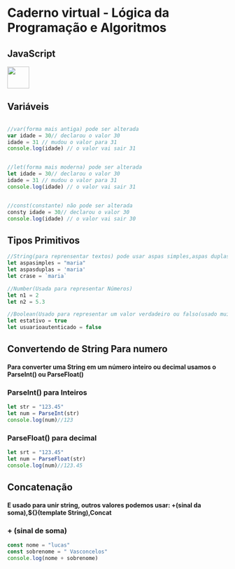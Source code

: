 # Caderno virtual - Lógica da Programação e Algoritmos




## JavaScript
<img src="https://upload.wikimedia.org/wikipedia/commons/thumb/9/99/Unofficial_JavaScript_logo_2.svg/1200px-Unofficial_JavaScript_logo_2.svg.png" height="50" width="50">

## Variáveis
```js

//var(forma mais antiga) pode ser alterada
var idade = 30// declarou o valor 30
idade = 31 // mudou o valor para 31
console.log(idade) // o valor vai sair 31
```
```js

//let(forma mais moderna) pode ser alterada
let idade = 30// declarou o valor 30
idade = 31 // mudou o valor para 31
console.log(idade) // o valor vai sair 31
```
```js

//const(constante) não pode ser alterada
consty idade = 30// declarou o valor 30
console.log(idade) // o valor vai sair 30
```
## Tipos Primitivos
```js
//String(para reprensentar textos) pode usar aspas simples,aspas duplas,crase
let aspasimples = "maria"
let aspasduplas = 'maria'
let crase = `maria`
```
```js
//Number(Usada para representar Números)
let n1 = 2
let n2 = 5.3
```
```js
//Boolean(Usado para representar um valor verdadeiro ou falso(usado muito em condições ou em loops)
let estativo = true
let usuarioautenticado = false
```
## Convertendo de String Para numero
#### Para converter uma String em um número inteiro ou decimal usamos o ParseInt() ou ParseFloat()

### ParseInt() para Inteiros
```js
let str = "123.45"
let num = ParseInt(str)
console.log(num)//123
```
### ParseFloat() para decimal
```js
let srt = "123.45"
let num = ParseFloat(str)
console.log(num)//123.45
```
## Concatenação
#### E usado para unir string, outros valores podemos usar: +(sinal da soma),${}(template String),Concat

### + (sinal de soma)
```js
const nome = "lucas"
const sobrenome = " Vasconcelos"
console.log(nome + sobrenome)
```



